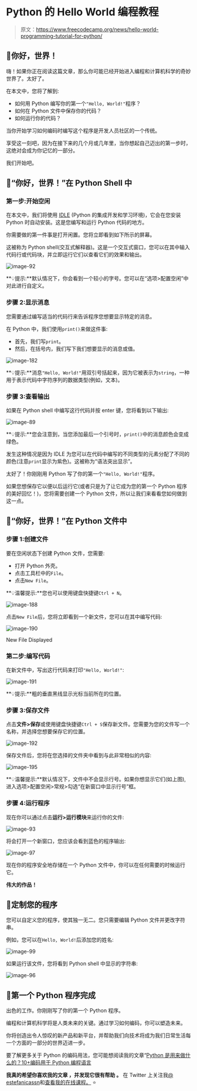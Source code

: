 # Python 的 Hello World 编程教程

> 原文：<https://www.freecodecamp.org/news/hello-world-programming-tutorial-for-python/>

## 🔹你好，世界！

嗨！如果你正在阅读这篇文章，那么你可能已经开始进入编程和计算机科学的奇妙世界了。太好了。

在本文中，您将了解到:

*   如何用 Python 编写你的第一个`"Hello, World!"`程序？
*   如何在 Python 文件中保存你的代码？
*   如何运行你的代码？

当你开始学习如何编码时编写这个程序是开发人员社区的一个传统。

享受这一刻吧，因为在接下来的几个月或几年里，当你想起自己迈出的第一步时，这绝对会成为你记忆的一部分。

我们开始吧。

## 🔸“你好，世界！”在 Python Shell 中

### 第一步:开始空闲

在本文中，我们将使用 [IDLE](https://docs.python.org/3/library/idle.html) (Python 的集成开发和学习环境)，它会在您安装 Python 时自动安装。这是您编写和运行 Python 代码的地方。

你需要做的第一件事是打开闲置。您将立即看到如下所示的屏幕。

这被称为 Python shell(交互式解释器)。这是一个交互式窗口，您可以在其中输入代码行或代码块，并立即运行它们以查看它们的效果和输出。

![image-92](img/0cf69ca8fd9a3e586123433ea0426381.png)

**💡提示:**默认情况下，你会看到一个较小的字号。您可以在“选项>配置空闲”中对此进行自定义。

### 步骤 2:显示消息

您需要通过编写适当的代码行来告诉程序您想要显示特定的消息。

在 Python 中，我们使用`print()`来做这件事:

*   首先，我们写`print`。
*   然后，在括号内，我们写下我们想要显示的消息或值。

![image-182](img/0ab6df75524ac966b3f3445c59b9944e.png)

**💡提示:**消息`"Hello, World!"`用双引号括起来，因为它被表示为`string`，一种用于表示代码中字符序列的数据类型(例如，文本)。

### 步骤 3:查看输出

如果在 Python shell 中编写这行代码并按 enter 键，您将看到以下输出:

![image-89](img/a75ce579cbc9a6327b8ff2508e6a5cf0.png)

**💡提示:**您会注意到，当您添加最后一个引号时，`print()`中的消息颜色会变成绿色。

发生这种情况是因为 IDLE 为您可以在代码中编写的不同类型的元素分配了不同的颜色(注意`print`显示为紫色)。这被称为“语法突出显示”。

太好了！你刚刚用 Python 写了你的第一个`"Hello, World!"`程序。

如果您想保存它以便以后运行它(或者只是为了让它成为您的第一个 Python 程序的美好回忆！)，您将需要创建一个 Python 文件，所以让我们来看看您如何做到这一点。

## 🔹“你好，世界！”在 Python 文件中

### 步骤 1:创建文件

要在空闲状态下创建 Python 文件，您需要:

*   打开 Python 外壳。
*   点击工具栏中的`File`。
*   点击`New File`。

**💡温馨提示:**您也可以使用键盘快捷键`Ctrl + N`。

![image-188](img/76e94d181cd5a32177e66b9b3c1608ae.png)

点击`New File`后，您将立即看到一个新文件，您可以在其中编写代码:

![image-190](img/1a011a621d4a8af30b4b75b1af41e096.png)

New File Displayed

### 第二步:编写代码

在新文件中，写出这行代码来打印`"Hello, World!"`:

![image-191](img/e10262902299bb432c2a75c5b6c2b97d.png)

**💡提示:**粗的垂直黑线显示光标当前所在的位置。

### 步骤 3:保存文件

点击**文件>保存**或使用键盘快捷键`Ctrl + S`保存新文件。您需要为您的文件写一个名称，并选择您想要保存它的位置。

![image-192](img/1839f9e245b53740f2f06fa5d375f276.png)

保存文件后，您将在您选择的文件夹中看到与此非常相似的内容:

![image-195](img/9498a62a86d8dda0f06762474e39aa33.png)

**💡温馨提示:**默认情况下，文件中不会显示行号。如果你想显示它们(如上图),进入选项>配置空闲>常规>勾选“在新窗口中显示行号”框。

### 步骤 4:运行程序

现在你可以通过点击**运行>运行模块**来运行你的文件:

![image-93](img/f64f3d9f1b99e8d57363a1fadfc44fe1.png)

将会打开一个新窗口，您应该会看到蓝色的程序输出:

![image-97](img/b801544e5f2feaab4652681e110c8d7b.png)

现在你的程序安全地存储在一个 Python 文件中，你可以在任何需要的时候运行它。

**伟大的作品！**

## 🔸定制您的程序

您可以自定义您的程序，使其独一无二。您只需要编辑 Python 文件并更改字符串。

例如，您可以在`Hello, World!`后添加您的姓名:

![image-99](img/a1ce6efb4344784ab952c94d72cfd090.png)

如果运行该文件，您将看到 Python shell 中显示的字符串:

![image-96](img/6b84c72f345d9bda22d31ec12f9d424e.png)

## 🔹第一个 Python 程序完成

出色的工作。你刚刚写了你的第一个 Python 程序。

编程和计算机科学将是人类未来的关键。通过学习如何编码，你可以塑造未来。

你将创造出令人惊叹的新产品和新平台，并帮助我们向技术将成为我们日常生活每一个方面的一部分的世界迈进一步。

要了解更多关于 Python 的编码用法，您可能想阅读我的文章“[Python 是用来做什么的？10+编码用于 Python 编程语言](https://www.freecodecamp.org/news/what-is-python-used-for-10-coding-uses-for-the-python-programming-language/)

********我真的希望你喜欢我的文章****** ，并发现它很有帮助 ******。******** 在 Twitter 上关注我[@ estefanicassn](https://twitter.com/EstefaniaCassN)和[查看我的在线课程。](https://www.udemy.com/user/estefania-cn/) ⭐️
